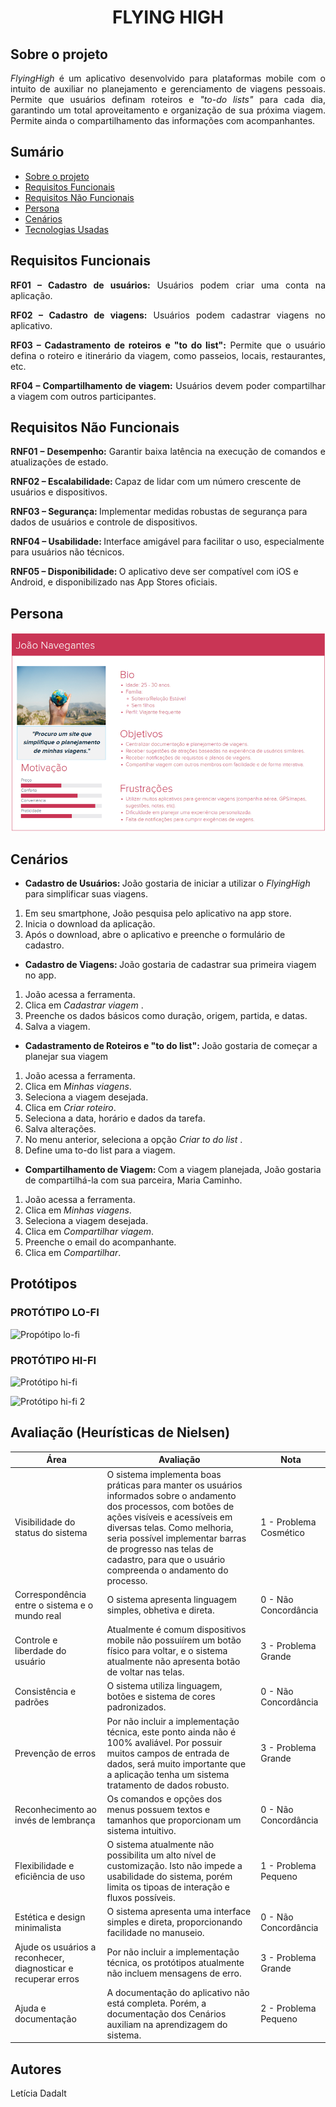 <h1 align="center">FLYING HIGH</h1>

<p align="justify">

## Sobre o projeto

<p align="justify"><i>FlyingHigh</i> é um aplicativo desenvolvido para plataformas mobile com o intuito de auxiliar no planejamento e gerenciamento de viagens pessoais. Permite que usuários definam roteiros e <i>"to-do lists"</i> para cada dia, garantindo um total aproveitamento e organização de sua próxima viagem. Permite ainda o compartilhamento das informações com acompanhantes.
</p>

## Sumário
* [Sobre o projeto](#Sobre-o-projeto)
* [Requisitos Funcionais](#Requisitos-Funcionais)
* [Requisitos Não Funcionais](#Requisitos-Não-Funcionais)
* [Persona](#Persona)
* [Cenários](#Cenários)
* [Tecnologias Usadas](#Tecnologias-Usadas)

## Requisitos Funcionais

<p align="justify"><b>RF01 – Cadastro de usuários:</b> Usuários podem criar uma conta na aplicação.</p>
<p align="justify"><b>RF02 – Cadastro de viagens:</b> Usuários podem cadastrar viagens no aplicativo.</p>
<p align="justify"><b>RF03 – Cadastramento de roteiros e "to do list":</b> Permite que o usuário defina o roteiro e itinerário da viagem, como passeios, locais, restaurantes, etc.</p>
<p align="justify"><b>RF04 – Compartilhamento de viagem:</b> Usuários devem poder compartilhar a viagem com outros participantes.</p>


## Requisitos Não Funcionais


<p align="justify">
<b>RNF01 – Desempenho: </b>Garantir baixa latência na execução de comandos e atualizações de estado.

<b>RNF02 – Escalabilidade: </b>Capaz de lidar com um número crescente de usuários e dispositivos.

<b>RNF03 – Segurança: </b>Implementar medidas robustas de segurança para dados de usuários e controle de dispositivos.

<b>RNF04 – Usabilidade: </b>Interface amigável para facilitar o uso, especialmente para usuários não técnicos.

<b>RNF05 – Disponibilidade: </b>O aplicativo deve ser compatível com iOS e Android, e disponibilizado nas App Stores oficiais.
</p>

## Persona
![Aqui nesta imagem se encontra a persona do projeto.](persona.png)

## Cenários

* <b> Cadastro de Usuários: </b>João gostaria de iniciar a utilizar o <i>FlyingHigh</i> para simplificar suas viagens.
1. Em seu smartphone, João pesquisa pelo aplicativo na app store. 
2. Inicia o download da aplicação.
3. Após o download, abre o aplicativo e preenche o formulário de cadastro.

* <b>Cadastro de Viagens: </b>João gostaria de cadastrar sua primeira viagem no app.
1. João acessa a ferramenta.
2. Clica em <i>Cadastrar viagem </i>.
3. Preenche os dados básicos como duração, origem, partida, e datas.
4. Salva a viagem.

* <b>Cadastramento de Roteiros e "to do list": </b>João gostaria de começar a planejar sua viagem
1. João acessa a ferramenta.
2. Clica em <i>Minhas viagens</i>.
3. Seleciona a viagem desejada. 
4. Clica em <i>Criar roteiro</i>.
5. Seleciona a data, horário e dados da tarefa.
6. Salva alterações.
5. No menu anterior, seleciona a opção <i>Criar to do list</i> .
6. Define uma to-do list para a viagem.

* <b>Compartilhamento de Viagem: </b>Com a viagem planejada, João gostaria de compartilhá-la com sua parceira, Maria Caminho. 
1. João acessa a ferramenta.
2. Clica em <i> Minhas viagens</i>.
3. Seleciona a viagem desejada.
4. Clica em <i> Compartilhar viagem</i>.
5. Preenche o email do acompanhante. 
6. Clica em <i>Compartilhar</i>.

## Protótipos

### PROTÓTIPO LO-FI

![Propótipo lo-fi](image-1.png)

### PROTÓTIPO HI-FI

![Protótipo hi-fi](image-2.png)

![Protótipo hi-fi 2](image-3.png)
## Avaliação (Heurísticas de Nielsen)

| Área | Avaliação | Nota |
| --- | --- |  --- |
| Visibilidade do status do sistema | O sistema implementa boas práticas para manter os usuários informados sobre o andamento dos processos, com botões de ações visíveis e acessíveis em diversas telas. Como melhoria, seria possível implementar barras de progresso nas telas de cadastro, para que o usuário compreenda o andamento do processo. | 1 - Problema Cosmético |
| Correspondência entre o sistema e o mundo real | O sistema apresenta linguagem simples, obhetiva e direta. | 0 - Não Concordância |
| Controle e liberdade do usuário | Atualmente é comum dispositivos mobile não possuiírem um botão físico para voltar, e o sistema atualmente não apresenta botão de voltar nas telas. | 3 - Problema Grande | 
| Consistência e padrões | O sistema utiliza linguagem, botões e sistema de cores padronizados. | 0 - Não Concordância | 
| Prevenção de erros | Por não incluir a implementação técnica, este ponto ainda não é 100% avaliável. Por possuir muitos campos de entrada de dados, será muito importante que a aplicação tenha um sistema tratamento de dados robusto. | 3 - Problema Grande | 
| Reconhecimento ao invés de lembrança | Os comandos e opções dos menus possuem textos e tamanhos que proporcionam um sistema intuitivo. | 0 - Não Concordância |
| Flexibilidade e eficiência de uso | O sistema atualmente não possibilita um alto nível de customização. Isto não impede a usabilidade do sistema, porém limita os tipoas de interação e fluxos possíveis. | 1 - Problema Pequeno |
| Estética e design minimalista | O sistema apresenta uma interface simples e direta, proporcionando facilidade no manuseio. | 0 - Não Concordância |
| Ajude os usuários a reconhecer, diagnosticar e recuperar erros | Por não incluir a implementação técnica, os protótipos atualmente não incluem mensagens de erro. | 3 - Problema Grande | 
| Ajuda e documentação | A documentação do aplicativo não está completa. Porém, a documentação dos Cenários auxiliam na aprendizagem do sistema. | 2 - Problema Pequeno |

## Autores

Letícia Dadalt


</p>